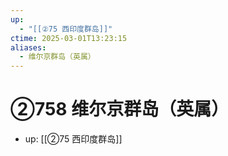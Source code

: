 ```yaml
---
up:
  - "[[②75 西印度群岛]]"
ctime: 2025-03-01T13:23:15
aliases:
  - 维尔京群岛（英属）
---
```


# ②758 维尔京群岛（英属）

- up: [[②75 西印度群岛]]
